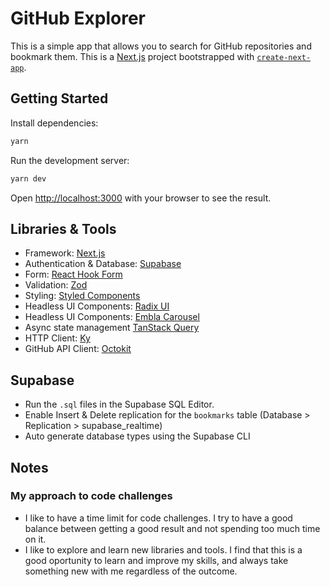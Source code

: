# GitHub Explorer

This is a simple app that allows you to search for GitHub repositories and bookmark them.
This is a [Next.js](https://nextjs.org/) project bootstrapped with [`create-next-app`](https://github.com/vercel/next.js/tree/canary/packages/create-next-app).

## Getting Started

Install dependencies:

```bash
yarn
```

Run the development server:

```bash
yarn dev
```

Open [http://localhost:3000](http://localhost:3000) with your browser to see the result.

## Libraries & Tools

- Framework: [Next.js](https://nextjs.org/)
- Authentication & Database: [Supabase](https://supabase.io/)
- Form: [React Hook Form](https://react-hook-form.com/)
- Validation: [Zod](https://zod.dev/)
- Styling: [Styled Components](https://styled-components.com/)
- Headless UI Components: [Radix UI](https://www.radix-ui.com/)
- Headless UI Components: [Embla Carousel](https://davidcetinkaya.github.io/embla-carousel/)
- Async state management [TanStack Query](https://tanstack.com/query/latest)
- HTTP Client: [Ky](https://github.com/sindresorhus/ky)
- GitHub API Client: [Octokit](https://octokit.github.io/rest.js/v18)

## Supabase

- Run the `.sql` files in the Supabase SQL Editor.
- Enable Insert & Delete replication for the `bookmarks` table (Database > Replication > supabase_realtime)
- Auto generate database types using the Supabase CLI

## Notes

### My approach to code challenges

- I like to have a time limit for code challenges. I try to have a good balance between getting a good result and not spending too much time on it.
- I like to explore and learn new libraries and tools. I find that this is a good oportunity to learn and improve my skills, and always take something new with me regardless of the outcome.
